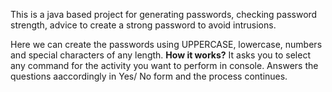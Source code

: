 This is a java based project for generating passwords, checking password strength, advice to create a strong password to avoid intrusions.

Here we can create the passwords using UPPERCASE, lowercase, numbers and special characters of any length.
**How it works?**
It asks you to select any command for the activity you want to perform in console.
Answers the questions aaccordingly in Yes/ No form and the process continues.
